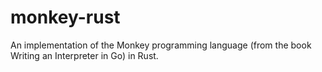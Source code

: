 # monkey-rust

An implementation of the Monkey programming language (from the book Writing an Interpreter in Go) in Rust.
